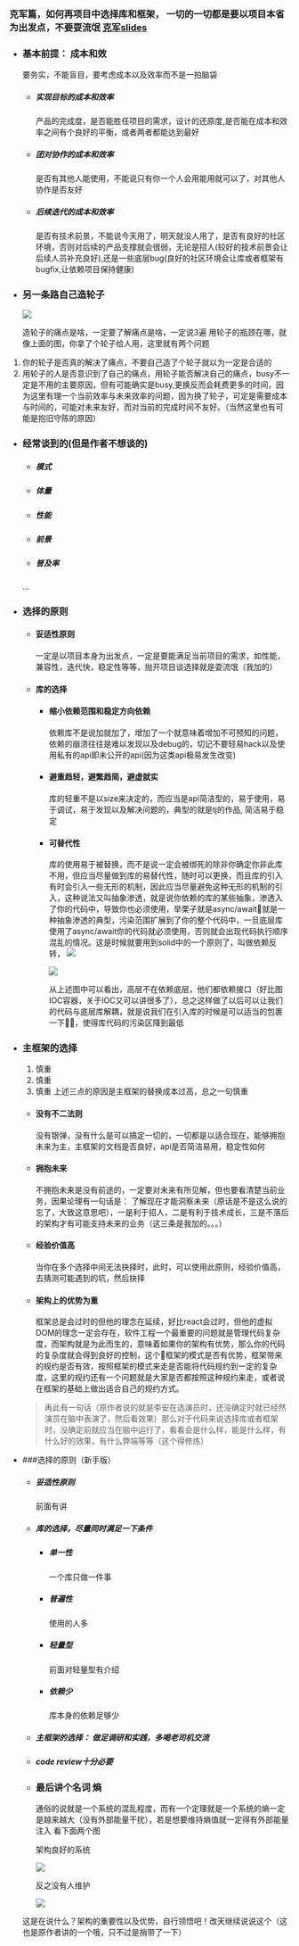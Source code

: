 ### 克军篇，如何再项目中选择库和框架， 一切的一切都是要以项目本省为出发点，不要耍流氓 [克军slides](https://kejun.github.io/FEDay2017_08_Slides/?from=singlemessage)
  * ### 基本前提： 成本和效
    要务实，不能盲目，要考虑成本以及效率而不是一拍脑袋
    * ##### 实现目标的成本和效率
      产品的完成度，是否能胜任项目的需求，设计的还原度,是否能在成本和效率之间有个良好的平衡，或者两者都能达到最好
    * ##### 团对协作的成本和效率
      是否有其他人能使用，不能说只有你一个人会用能用就可以了，对其他人协作是否友好
    * ##### 后续迭代的成本和效率
      是否有技术前景，不能说今天用了，明天就没人用了，是否有良好的社区环境，否则对后续的产品支撑就会很弱，无论是招人(较好的技术前景会让后续人员补充良好),还是一些底层bug(良好的社区环境会让库或者框架有bugfix,让依赖项目保持健康)
  * ### 另一条路自己造轮子
    ![](https://thumbnail0.baidupcs.com/thumbnail/426046ed3a2ab0030fb12a3233205a89?fid=917901536-250528-499694171898685&time=1503968400&rt=sh&sign=FDTAER-DCb740ccc5511e5e8fedcff06b081203-PTLXwdWXIM0j%2B%2FmeZ1K5P3EDKZ8%3D&expires=8h&chkv=0&chkbd=0&chkpc=&dp-logid=5575764094601479474&dp-callid=0&size=c710_u400&quality=100&vuk=-&ft=video)
  
    造轮子的痛点是啥，一定要了解痛点是啥，一定说3遍
    用轮子的瓶颈在哪，就像上面的图，你拿了个轮子给人用，这里就有两个问题
  1. 你的轮子是否真的解决了痛点，不要自己造了个轮子就以为一定是合适的
  2. 用轮子的人是否意识到了自己的痛点，用轮子能否解决自己的痛点，busy不一定是不用的主要原因，但有可能确实是busy,更换反而会耗费更多的时间，因为这里有理一个当前效率与未来效率的问题，因为换了轮子，可定是需要成本与时间的，可能对未来友好，而对当前的完成时间不友好。（当然这里也有可能是抱旧守陈的原因）

  * ### 经常谈到的(但是作者不想谈的)
    * ##### 模式
    * ##### 体量
    * ##### 性能
    * ##### 前景
    * ##### 普及率
    ...
  
  * ### 选择的原则
    * #### 妥适性原则
      一定是以项目本身为出发点，一定是要能满足当前项目的需求，如性能，兼容性，迭代快，稳定性等等，抛开项目谈选择就是耍流氓（我加的）
    * #### 库的选择
      * #### 缩小依赖范围和稳定方向依赖
        依赖库不是说加就加了，增加了一个就意味着增加不可预知的问题，依赖的崩溃往往是难以发现以及debug的，切记不要轻易hack以及使用私有的api即未公开的api(因为这类api极易发生改变)
      * #### 避重趋轻，避繁趋简，避虚就实
        库的轻重不是以size来决定的，而应当是api简洁型的，易于使用，易于调试，易于发现以及解决问题的，典型的就是tj的作品, 简洁易于稳定
      * #### 可替代性
        库的使用易于被替换，而不是说一定会被绑死的除非你确定你非此库不用，但应当尽量做到库的易替代性，随时可以更换，而且库的引入有时会引入一些无形的机制，因此应当尽量避免这种无形的机制的引入，这种说法又叫抽象渗透，就是说你依赖的库的某些抽象，渗透入了你的代码中，导致你也必须使用，举栗子就是async/await就是一种抽象渗透的典型，污染范围扩展到了你的整个代码中，一旦底层库使用了async/await你的代码就必须使用，否则就会出现代码执行顺序混乱的情况。这是时候就要用到solid中的一个原则了，叫做依赖反转，
        ![](http://7xjtfr.com1.z0.glb.clouddn.com/%E9%BD%BF%E8%BD%AE_%E8%80%A6%E5%90%88%E5%85%B3%E7%B3%BB_full.jpg)

        ![](http://7xjtfr.com1.z0.glb.clouddn.com/%E9%BD%BF%E8%BD%AE_%E8%A7%A3%E8%80%A6%E5%90%88_full.jpg)

        从上述图中可以看出，高层不在依赖底层，他们都依赖接口（好比图IOC容器，关于IOC又可以讲很多了），总之这样做了以后可以让我们的代码与底层库解耦，就是说我们在引入库的时候是可以适当的包裹一下，使得库代码的污染区降到最低
  * ### 主框架的选择
    1. 慎重
    2. 慎重
    3. 慎重
    上述三点的原因是主框架的替换成本过高，总之一句慎重
    * #### 没有不二法则
      没有银弹，没有什么是可以搞定一切的，一切都是以适合现在，能够拥抱未来为主，主框架的文档是否良好，api是否简洁易用，稳定性如何
    * #### 拥抱未来
      不拥抱未来是没有前途的，一定要对未来有所见解，但也要看清楚当前业务，因果论理有一句话是： 了解现在才能洞察未来（原话是不是这么说的忘了，大致这意思吧），一是利于招人，二是有利于技术成长，三是不落后的架构才有可能支持未来的业务（这三条是我加的。。。）
    * #### 经验价值高
      当你在多个选择中间无法抉择时，此时，可以使用此原则，经验价值高，去猜测可能遇到的坑，然后抉择
    * #### 架构上的优势为重
      框架总是会过时的但他的理念在延续，好比react会过时，但他的虚拟DOM的理念一定会存在，软件工程一个最重要的问题就是管理代码复杂度，而架构就是为此而生的，意味着如果你的架构有优势，那么你的代码的复杂度就会得到良好的控制，这个框架的模式是否有优势，框架带来的规约是否有效，按照框架的模式来走是否能将代码规约到一定的复杂度，这里的规约还有一个问题就是大家是否都按照这种规约来走，或者说在框架的基础上做出适合自己的规约方式。
    
    > 再此有一句话（原作者说的就是李安在选演员时，还没确定时就已经然演员在脑中表演了，然后看效果）那么对于代码来说选择库或者框架时，没确定前就应当在脑中运行了，看看会是什么样，能是什么样，有什么好的效果，有什么弊端等等（这个得修炼）


* ###选择的原则（新手版）
  * ##### 妥适性原则
    前面有讲
  * ##### 库的选择，尽量同时满足一下条件
    * #####   单一性
      一个库只做一件事
    * #####   普遍性
      使用的人多
    * #####   轻量型
      前面对轻量型有介绍
    * #####   依赖少
      库本身的依赖足够少
  * ##### 主框架的选择： 做足调研和实践，多喝老司机交流
  * ##### code review十分必要

  * ### 最后讲个名词 熵
    通俗的说就是一个系统的混乱程度，而有一个定理就是一个系统的熵一定是越来越大（没有外部能量干扰），若是想要维持熵值就一定得有外部能量注入
    看下面两个图
    
    架构良好的系统
 
    ![](https://ss2.bdstatic.com/70cFvnSh_Q1YnxGkpoWK1HF6hhy/it/u=2311018205,2763882739&fm=26&gp=0.jpg)
    
    反之没有人维护

    ![](https://timgsa.baidu.com/timg?image&quality=80&size=b9999_10000&sec=1503941778328&di=4a855e3785cf7c095d110b55670ea654&imgtype=0&src=http%3A%2F%2Farticles.csdn.net%2Fuploads%2Fallimg%2F170307%2F1131291F1-4.jpg)
  
  这是在说什么？架构的重要性以及优势，自行领悟吧！改天继续说说这个（这也是原作者讲的一个哦，只不过是捎带了一下）
